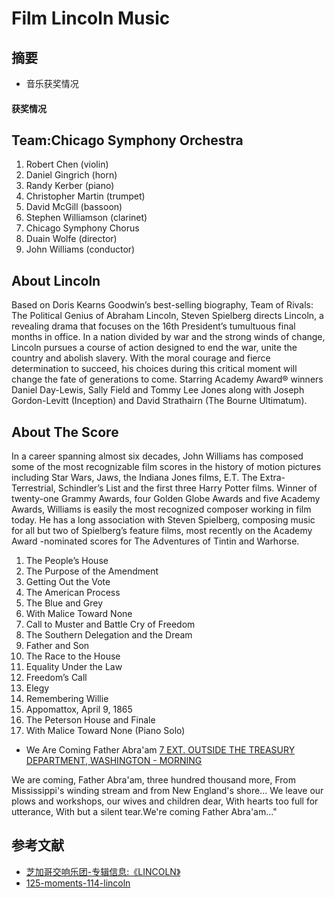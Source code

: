 # Film Lincoln Music

## 摘要

- 音乐获奖情况

#### 获奖情况

## Team:Chicago Symphony Orchestra

1. Robert Chen (violin)
2. Daniel Gingrich (horn)
3. Randy Kerber (piano)
4. Christopher Martin (trumpet)
5. David McGill (bassoon)
6. Stephen Williamson (clarinet)
7. Chicago Symphony Chorus
8. Duain Wolfe (director)
9. John Williams (conductor)

## About Lincoln
Based on Doris Kearns Goodwin’s best-selling biography, Team of Rivals: The Political Genius of Abraham Lincoln, Steven Spielberg directs Lincoln, a revealing drama that focuses on the 16th President’s tumultuous final months in office. In a nation divided by war and the strong winds of change, Lincoln pursues a course of action designed to end the war, unite the country and abolish slavery. With the moral courage and fierce determination to succeed, his choices during this critical moment will change the fate of generations to come. Starring Academy Award® winners Daniel Day-Lewis, Sally Field and Tommy Lee Jones along with Joseph Gordon-Levitt (Inception) and David Strathairn (The Bourne Ultimatum).

## About The Score
In a career spanning almost six decades, John Williams has composed some of the most recognizable film scores in the history of motion pictures including Star Wars, Jaws, the Indiana Jones films, E.T. The Extra-Terrestrial, Schindler’s List and the first three Harry Potter films. Winner of twenty-one Grammy Awards, four Golden Globe Awards and five Academy Awards, Williams is easily the most recognized composer working in film today. He has a long association with Steven Spielberg, composing music for all but two of Spielberg’s feature films, most recently on the Academy Award -nominated scores for The Adventures of Tintin and Warhorse.

1. The People’s House
2. The Purpose of the Amendment
3. Getting Out the Vote
4. The American Process
5. The Blue and Grey
6. With Malice Toward None
7. Call to Muster and Battle Cry of Freedom
8. The Southern Delegation and the Dream
9. Father and Son
10. The Race to the House
11. Equality Under the Law
12. Freedom’s Call
13. Elegy
14. Remembering Willie
15. Appomattox, April 9, 1865
16. The Peterson House and Finale
17. With Malice Toward None (Piano Solo)

- We Are Coming Father Abra'am [7 EXT. OUTSIDE THE TREASURY DEPARTMENT, WASHINGTON - MORNING](chapter/screenplay/7_EXT_OUTSIDE_THE_TREASURY_DEPARTMENT.md)

We are coming, Father Abra'am,
three hundred thousand more,
From Mississippi's winding stream
and from New England's shore...
We leave our plows and workshops, our wives and children dear, With hearts too full for utterance, With but a silent tear.We're coming Father Abra'am..."

## 参考文献
- [芝加哥交响乐团-专辑信息:《LINCOLN》](http://www.symphonystore.com/cd-williams-lincoln-soundtrack-williams-cso.html)
- [125-moments-114-lincoln](http://csosoundsandstories.org/125-moments-114-lincoln/)
